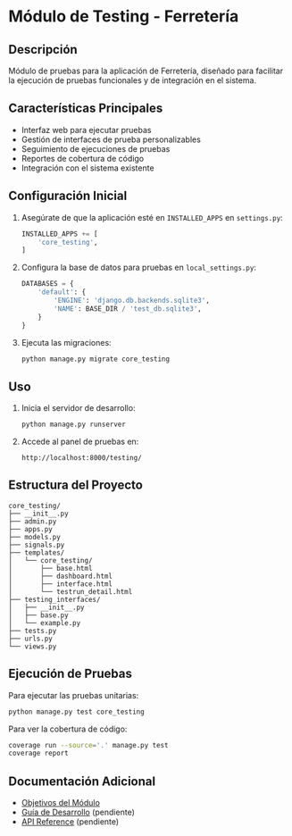 # Módulo de Testing - Ferretería

## Descripción
Módulo de pruebas para la aplicación de Ferretería, diseñado para facilitar la ejecución de pruebas funcionales y de integración en el sistema.

## Características Principales

- Interfaz web para ejecutar pruebas
- Gestión de interfaces de prueba personalizables
- Seguimiento de ejecuciones de pruebas
- Reportes de cobertura de código
- Integración con el sistema existente

## Configuración Inicial

1. Asegúrate de que la aplicación esté en `INSTALLED_APPS` en `settings.py`:
   ```python
   INSTALLED_APPS += [
       'core_testing',
   ]
   ```

2. Configura la base de datos para pruebas en `local_settings.py`:
   ```python
   DATABASES = {
       'default': {
           'ENGINE': 'django.db.backends.sqlite3',
           'NAME': BASE_DIR / 'test_db.sqlite3',
       }
   }
   ```

3. Ejecuta las migraciones:
   ```bash
   python manage.py migrate core_testing
   ```

## Uso

1. Inicia el servidor de desarrollo:
   ```bash
   python manage.py runserver
   ```

2. Accede al panel de pruebas en:
   ```
   http://localhost:8000/testing/
   ```

## Estructura del Proyecto

```
core_testing/
├── __init__.py
├── admin.py
├── apps.py
├── models.py
├── signals.py
├── templates/
│   └── core_testing/
│       ├── base.html
│       ├── dashboard.html
│       ├── interface.html
│       └── testrun_detail.html
├── testing_interfaces/
│   ├── __init__.py
│   ├── base.py
│   └── example.py
├── tests.py
├── urls.py
└── views.py
```

## Ejecución de Pruebas

Para ejecutar las pruebas unitarias:

```bash
python manage.py test core_testing
```

Para ver la cobertura de código:

```bash
coverage run --source='.' manage.py test
coverage report
```

## Documentación Adicional

- [Objetivos del Módulo](OBJETIVOS.md)
- [Guía de Desarrollo](docs/DEVELOPMENT.md) (pendiente)
- [API Reference](docs/API.md) (pendiente)
